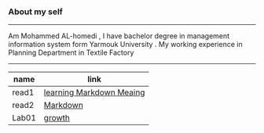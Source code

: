 ### About my self ###
-----
Am Mohammed AL-homedi , I have bachelor degree in management information system form Yarmouk University . My working experience in Planning Department in Textile Factory

------


| name | link |
| ----------- | ----------- |
| read1 | [learning Markdown Meaing ](read1.md)
| read2 | [Markdown](read2.md) |
| Lab01 | [growth](lab1.md) |

